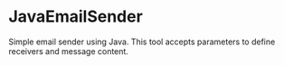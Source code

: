 # JavaEmailSender
Simple email sender using Java. This tool accepts parameters to define receivers and message content. 
